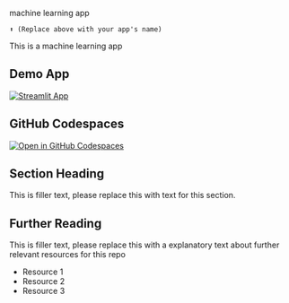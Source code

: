 machine learning app
```
⬆️ (Replace above with your app's name)
```

This is a machine learning app

## Demo App

[![Streamlit App](https://static.streamlit.io/badges/streamlit_badge_black_white.svg)](https://Capstone-4.streamlit.app/)

## GitHub Codespaces

[![Open in GitHub Codespaces](https://github.com/codespaces/badge.svg)](https://codespaces.new/streamlit/app-starter-kit?quickstart=1)

## Section Heading

This is filler text, please replace this with text for this section.

## Further Reading

This is filler text, please replace this with a explanatory text about further relevant resources for this repo
- Resource 1
- Resource 2
- Resource 3
